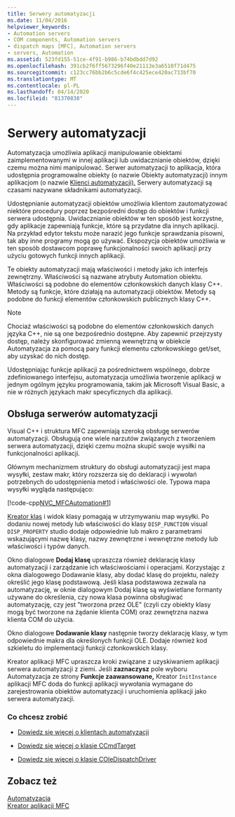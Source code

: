 ```yaml
---
title: Serwery automatyzacji
ms.date: 11/04/2016
helpviewer_keywords:
- Automation servers
- COM components, Automation servers
- dispatch maps [MFC], Automation servers
- servers, Automation
ms.assetid: 523fd155-51ce-4f91-b986-b74bdbdd7d92
ms.openlocfilehash: 391cb2f6ff5673296f40e21113e3a6510f71d475
ms.sourcegitcommit: c123cc76bb2b6c5cde6f4c425ece420ac733bf70
ms.translationtype: MT
ms.contentlocale: pl-PL
ms.lasthandoff: 04/14/2020
ms.locfileid: "81370838"
---
```

# <a name="automation-servers"></a>Serwery automatyzacji

Automatyzacja umożliwia aplikacji manipulowanie obiektami zaimplementowanymi w innej aplikacji lub uwidacznianie obiektów, dzięki czemu można nimi manipulować. Serwer automatyzacji to aplikacja, która udostępnia programowalne obiekty (o nazwie Obiekty automatyzacji) innym aplikacjom (o nazwie [Klienci automatyzacji).](../mfc/automation-clients.md) Serwery automatyzacji są czasami nazywane składnikami automatyzacji.

Udostępnianie automatyzacji obiektów umożliwia klientom zautomatyzować niektóre procedury poprzez bezpośredni dostęp do obiektów i funkcji serwera udostępnia. Uwidacznianie obiektów w ten sposób jest korzystne, gdy aplikacje zapewniają funkcje, które są przydatne dla innych aplikacji. Na przykład edytor tekstu może narazić jego funkcje sprawdzania pisowni, tak aby inne programy mogą go używać. Ekspozycja obiektów umożliwia w ten sposób dostawcom poprawę funkcjonalności swoich aplikacji przy użyciu gotowych funkcji innych aplikacji.

Te obiekty automatyzacji mają właściwości i metody jako ich interfejs zewnętrzny. Właściwości są nazwane atrybuty Automation obiektu. Właściwości są podobne do elementów członkowskich danych klasy C++. Metody są funkcje, które działają na automatyzacji obiektów. Metody są podobne do funkcji elementów członkowskich publicznych klasy C++.

> [!NOTE]
> Chociaż właściwości są podobne do elementów członkowskich danych języka C++, nie są one bezpośrednio dostępne. Aby zapewnić przejrzysty dostęp, należy skonfigurować zmienną wewnętrzną w obiekcie Automatyzacja za pomocą pary funkcji elementu członkowskiego get/set, aby uzyskać do nich dostęp.

Udostępniając funkcje aplikacji za pośrednictwem wspólnego, dobrze zdefiniowanego interfejsu, automatyzacja umożliwia tworzenie aplikacji w jednym ogólnym języku programowania, takim jak Microsoft Visual Basic, a nie w różnych językach makr specyficznych dla aplikacji.

## <a name="support-for-automation-servers"></a><a name="_core_support_for_automation_servers"></a>Obsługa serwerów automatyzacji

Visual C++ i struktura MFC zapewniają szeroką obsługę serwerów automatyzacji. Obsługują one wiele narzutów związanych z tworzeniem serwera automatyzacji, dzięki czemu można skupić swoje wysiłki na funkcjonalności aplikacji.

Głównym mechanizmem struktury do obsługi automatyzacji jest mapa wysyłki, zestaw makr, który rozszerza się do deklaracji i wywołań potrzebnych do udostępnienia metod i właściwości ole. Typowa mapa wysyłki wygląda następująco:

[!code-cpp[NVC_MFCAutomation#1](../mfc/codesnippet/cpp/automation-servers_1.cpp)]

[Kreator klas](reference/mfc-class-wizard.md) i widok klasy pomagają w utrzymywaniu map wysyłki. Po dodaniu nowej metody lub właściwości do klasy `DISP_FUNCTION` visual `DISP_PROPERTY` studio dodaje odpowiednie lub makro z parametrami wskazującymi nazwę klasy, nazwy zewnętrzne i wewnętrzne metody lub właściwości i typów danych.

Okno dialogowe **Dodaj klasę** upraszcza również deklarację klasy automatyzacji i zarządzanie ich właściwościami i operacjami. Korzystając z okna dialogowego Dodawanie klasy, aby dodać klasę do projektu, należy określić jego klasę podstawową. Jeśli klasa podstawowa zezwala na automatyzację, w oknie dialogowym Dodaj klasę są wyświetlane formanty używane do określenia, czy nowa klasa powinna obsługiwać automatyzację, czy jest "tworzona przez OLE" (czyli czy obiekty klasy mogą być tworzone na żądanie klienta COM) oraz zewnętrzna nazwa klienta COM do użycia.

Okno dialogowe **Dodawanie klasy** następnie tworzy deklarację klasy, w tym odpowiednie makra dla określonych funkcji OLE. Dodaje również kod szkieletu do implementacji funkcji członkowskich klasy.

Kreator aplikacji MFC upraszcza kroki związane z uzyskiwaniem aplikacji serwera automatyzacji z ziemi. Jeśli **zaznaczysz** pole wyboru Automatyzacja ze strony **Funkcje zaawansowane,** Kreator `InitInstance` aplikacji MFC doda do funkcji aplikacji wywołania wymagane do zarejestrowania obiektów automatyzacji i uruchomienia aplikacji jako serwera automatyzacji.

### <a name="what-do-you-want-to-do"></a>Co chcesz zrobić

- [Dowiedz się więcej o klientach automatyzacji](../mfc/automation-clients.md)

- [Dowiedz się więcej o klasie CCmdTarget](../mfc/reference/ccmdtarget-class.md)

- [Dowiedz się więcej o klasie COleDispatchDriver](../mfc/reference/coledispatchdriver-class.md)

## <a name="see-also"></a>Zobacz też

[Automatyzacja](../mfc/automation.md)<br/>
[Kreator aplikacji MFC](../mfc/reference/mfc-application-wizard.md)
